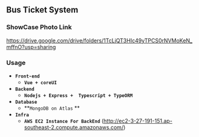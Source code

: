 ## Bus Ticket System 



### ShowCase Photo Link

https://drive.google.com/drive/folders/1TcLjQT3HIc49yTPCS0rNVMoKeN_mffnO?usp=sharing



### Usage

- **`Front-end`**
  - **`Vue + coreUI`**
- **`Backend`**
  - **`Nodejs + Express +  Typescript + TypeORM`**
- **`Database`**
  - **`MongoDB on Atlas` **
- **`Infra`**
  - **`AWS EC2 Instance For BackEnd`** (http://ec2-3-27-191-151.ap-southeast-2.compute.amazonaws.com/)









